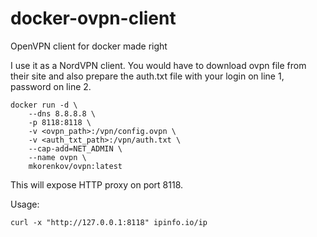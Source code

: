 # docker-ovpn-client
OpenVPN client for docker made right

I use it as a NordVPN client.
You would have to download ovpn file from their site and also prepare the auth.txt file with your login on line 1, password on line 2.

```
docker run -d \
    --dns 8.8.8.8 \
    -p 8118:8118 \
    -v <ovpn_path>:/vpn/config.ovpn \
    -v <auth_txt_path>:/vpn/auth.txt \
    --cap-add=NET_ADMIN \
    --name ovpn \
    mkorenkov/ovpn:latest
```

This will expose HTTP proxy on port 8118.

Usage:

```
curl -x "http://127.0.0.1:8118" ipinfo.io/ip
```
